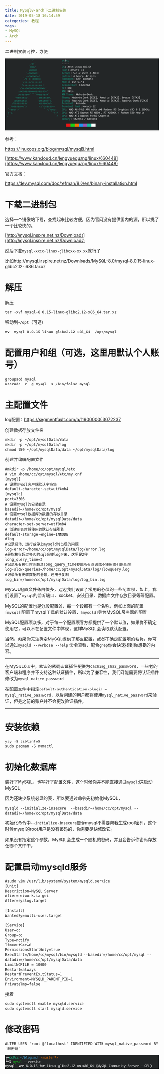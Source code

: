 ```yaml
---
title: MySql8-arch下二进制安装
date: 2019-05-18 16:14:59
categories: 教程
tags:
- MySQL
- Arch
---
```


二进制安装可控，方便

<!-- more -->

![](MySql8-arch下二进制安装/1.png)

参考：

[<https://linuxops.org/blog/mysql/mysql8.html>](https://linuxops.org/blog/mysql/mysql8.html)

[https://www.kancloud.cn/lengyueguang/linux/660448](https://www.kancloud.cn/lengyueguang/linux/660448)

官方文档：

[<https://dev.mysql.com/doc/refman/8.0/en/binary-installation.html>](https://dev.mysql.com/doc/refman/8.0/en/binary-installation.html)

# 下载二进制包

选择一个镜像站下载，查找起来比较方便，因为官网没有提供国内的源，所以挑了一个比较快的。

[http://mysql.inspire.net.nz/Downloads](http://mysql.inspire.net.nz/Downloads)

然后下载`mysql-xxxx-linux-glibcxx-xx.xx`就行了

比如http://mysql.inspire.net.nz/Downloads/MySQL-8.0/mysql-8.0.15-linux-glibc2.12-i686.tar.xz

# 解压

解压

```shell
tar -xvf mysql-8.0.15-linux-glibc2.12-x86_64.tar.xz 
```

移动到`~/opt`（可选）

```shell
mv  mysql-8.0.15-linux-glibc2.12-x86_64 ~/opt/mysql
```

# 配置用户和组（可选，这里用默认个人账号）

```shell
groupadd mysql  
useradd -r -g mysql -s /bin/false mysql
```

# 主配置文件

log配置：[<https://segmentfault.com/a/1190000003072237>](<https://segmentfault.com/a/1190000003072237>)

创建数据存放文件夹

```shell
mkdir -p ~/opt/mysqlData/data
mkdir -p ~/opt/mysqlData/log
chmod 750 ~/opt/mysqlData/data ~/opt/mysqlData/log
```

创建并编辑配置文件

```shell
#mkdir -p /home/cc/opt/mysql/etc
# vim /home/cc/opt/mysql/etc/my.cnf
[mysql]
# 设置mysql客户端默认字符集
default-character-set=utf8mb4
[mysqld]
port=3306
# 设置mysql的安装目录
basedir=/home/cc/opt/mysql
# 设置mysql数据库的数据的存放目录
datadir=/home/cc/opt/mysqlData/data
character-set-server=utf8mb4
# 创建新表时将使用的默认存储引擎
default-storage-engine=INNODB
#log
#记录启动、运行或停止mysqld时出现的问题
log-error=/home/cc/opt/mysqlData/log/error.log
#是指执行超过多久的sql会被log下来，这里是2秒
long_query_time=2
#记录所有执行时间超过long_query_time秒的所有查询或不使用索引的查询
log-slow-queries=/home/cc/opt/mysqlData/log/slowquery.log
#记录所有更改数据的语句，还用于复制
log_bin=/home/cc/opt/mysqlData/log/log_bin.log
```

MySQL配置文件条目很多，这边我们设置了常用的必须的一些配置项，如上，我们设置了`mysql`的监听端口、socket、安装目录、数据库文件存放目录等等配置。

MySQL的配置也是分段配置的，每一个段都有一个名称，例如上面的配置`[mysql]` 配置了mysql工具的默认设置，`[mysqld]`则为MySQL服务器的配置

MySQL配置项众多，对于每一个配置项官方都提供了一个默认值，如果你不确定使用它，可以不在配置文件中体现，这样MySQL会读取默认配置。

当然，如果你无法确定MySQL提供了那些配置，或者不确定配置项的名称，你可以通过`mysqld --verbose --help` 命令查看，配合`grep`你会快速找到你想要的内容。

------------

在MySQL8.0中，默认的密码认证插件更换为`caching_sha2_password`，一些老的客户端和程序并不支持这种认证插件，所以为了兼容性，我们可能需要将认证插件修改为`mysql_native_password`

在配置文件中指定`default-authentication-plugin = mysql_native_password`，以后创建的用户都将使用`mysql_native_password`来验证，但是之前的账户并不会更改验证插件。

---------------------------------

# 安装依赖

```shell
yay -S libtinfo5
sudo pacman -S numactl
```

# 初始化数据库

装好了MySQL，也写好了配置文件，这个时候你并不能直接通过`mysqld`来启动MySQL。

因为还缺少系统必须的表，所以要通过命令先初始化MySQL，

```shell
mysqld --initialize-insecure  --basedir=/home/cc/opt/mysql --datadir=/home/cc/opt/mysqlData/data
```

初始化命令中`--initialize-insecure`告诉mysql不需要帮我生成root密码，这个时候mysql的root用户是没有密码的，你需要尽快修改它。

如果没有指定这个参数，MySQL会生成一个随机的密码，并且会告诉你密码存放在哪个文件中。

# 配置启动mysqld服务

```shell
#sudo vim /usr/lib/systemd/system/mysqld.service
[Unit]
Description=MySQL Server
After=network.target
After=syslog.target

[Install]
WantedBy=multi-user.target

[Service]
User=cc
Group=cc
Type=notify
TimeoutSec=0
PermissionsStartOnly=true
ExecStart=/home/cc/mysql/bin/mysqld --basedir=/home/cc/opt/mysql --datadir=/home/cc/opt/mysqlData/data
LimitNOFILE = 10000
Restart=always
RestartPreventExitStatus=1
Environment=MYSQLD_PARENT_PID=1
PrivateTmp=false
```

接着

```shell
sudo systemctl enable mysqld.service
sudo systemctl start mysqld.service
```

# 修改密码

```shell
ALTER USER 'root'@'localhost' IDENTIFIED WITH mysql_native_password BY '新密码'
```

![](MySql8-arch下二进制安装/2.png)
